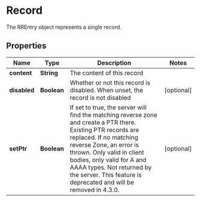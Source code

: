 

# Record

The RREntry object represents a single record.
## Properties

Name | Type | Description | Notes
------------ | ------------- | ------------- | -------------
**content** | **String** | The content of this record | 
**disabled** | **Boolean** | Whether or not this record is disabled. When unset, the record is not disabled |  [optional]
**setPtr** | **Boolean** | If set to true, the server will find the matching reverse zone and create a PTR there. Existing PTR records are replaced. If no matching reverse Zone, an error is thrown. Only valid in client bodies, only valid for A and AAAA types. Not returned by the server. This feature is deprecated and will be removed in 4.3.0. |  [optional]



